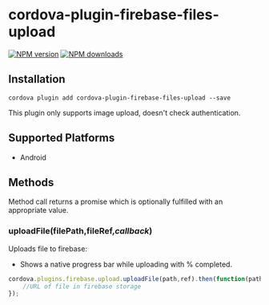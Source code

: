 # cordova-plugin-firebase-files-upload

[![NPM version](https://img.shields.io/npm/v/cordova-plugin-firebase-files-upload.svg)](https://www.npmjs.com/package/cordova-plugin-firebase-files-upload)
[![NPM downloads](https://img.shields.io/npm/dm/cordova-plugin-firebase-files-upload.svg)](https://www.npmjs.com/package/cordova-plugin-firebase-files-upload)

## Installation

    cordova plugin add cordova-plugin-firebase-files-upload --save


This plugin only supports image upload, doesn't check authentication.

## Supported Platforms

- Android

## Methods
Method call returns a promise which is optionally fulfilled with an appropriate value.

### uploadFile(filePath,fileRef,_callback_)
Uploads file to firebase:
* Shows a native progress bar while uploading with % completed.

```js
cordova.plugins.firebase.upload.uploadFile(path,ref).then(function(path){
    //URL of file in firebase storage
});
```
